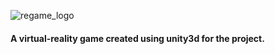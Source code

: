 ![regame_logo](https://user-images.githubusercontent.com/28821126/87124082-7bc12480-c2a1-11ea-9712-910839f4c590.png)
#### A virtual-reality game created using unity3d for the project.
